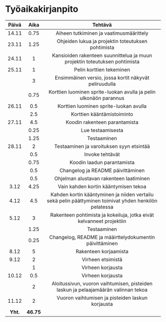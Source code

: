 # Työaikakirjanpito

| Päivä | Aika | Tehtävä |
| :----:|:----:|:----:|
|14.11|0.75|Aiheen tutkiminen ja vaatimusmäärittely|
|23.11|1.25|Ohjeiden lukua ja projektin toteutuksen pohtimista|
|24.11|1|Kansioiden rakenteen suunnittelua ja muun projektin toteutuksen pohtimista|
|25.11|1|Pelin korttien tekeminen|
||3|Ensimmäinen versio, jossa kortit näkyvät peliruudulla|
||0.75|Korttien luominen sprite-luokan avulla ja pelin ulkonäön parannus|
|26.11|0.5|Korttien luominen sprite-luokan avulla|
||2.5|Korttien kääntämistoiminto|
|27.11|4.5|Koodin rakenteen parantamista|
||0.25|Lue testaamisesta|
||1.25|Testaaminen|
|28.11|2|Testaaminen ja varoituksen syyn etsintää|
||0.5|Invoke tehtävät|
||0.75|Koodin laadun parantamista|
||0.5|Changelog ja README päivittäminen|
||0.5|Ohjelman alustavan rakenteen laatiminen|
|3.12|4.25|Vain kahden kortin kääntymisen tekoa|
|4.12|4.5|Kahden kortin kääntyminen ja niiden vertailu sekä pelin päättyminen toimivat yhden henkilön pelatessa|
|5.12|3|Rakenteen pohtimista ja kokeiluja, jotka eivät kelvanneet projektiin|
||1.25|Testaaminen|
||0.25|Changelog, README ja määirttelydokumentin päivittäminen|
|8.12|5|Rakenteen korjaamista|
|9.12|2|Virheen etsimistä|
||1|Virheen korjausta|
|10.12|0.5|Virheen korjausta|
||2|Aloitussivun, vuoron vaihtumisen, pisteiden laskun ja pelaajamäärän valinnan tekoa|
|11.12|2|Vuoron vaihtumisen ja pisteiden laskun korjausta|
| **Yht.**  | **46.75** |


